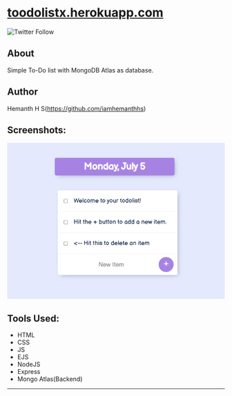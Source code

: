 # [toodolistx.herokuapp.com](https://toodolistx.herokuapp.com/)


![Twitter Follow](https://img.shields.io/twitter/follow/theblizrdx?style=social)

## About
Simple To-Do list with MongoDB Atlas as database.
## Author

Hemanth H S(https://github.com/iamhemanthhs)

## Screenshots:
![Alt text](/public/Screenshot.png?raw=true "Optional Title")

## Tools Used:
- HTML
- CSS
- JS
- EJS
- NodeJS
- Express
- Mongo Atlas(Backend)

---
